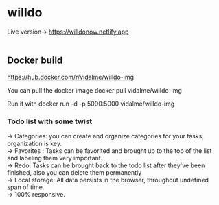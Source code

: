 # willdo
Live version-> https://willdonow.netlify.app <br/><br/>

## Docker build
https://hub.docker.com/r/vidalme/willdo-img

You can pull the docker image
docker pull vidalme/willdo-img

Run it with
docker run -d -p 5000:5000 vidalme/willdo-img

### Todo list with some twist<br/>
-> Categories: you can create and organize categories for your tasks, organization is key.<br/>
-> Favorites : Tasks can be favorited and brought up to the top of the list and labeling them very important.<br/>
-> Redo: Tasks can be brought back to the todo list after they've been finished, also you can delete them permanently<br/>
-> Local storage: All data persists in the browser, throughout undefined span of time.<br/>
-> 100% responsive.<br/>
<br/>

